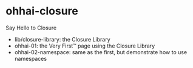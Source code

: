 ohhai-closure
=============

Say Hello to Closure

- lib/closure-library: the Closure Library
- ohhai-01: the Very First™ page using the Closure Library
- ohhai-02-namespace: same as the first, but demonstrate how to use namespaces

